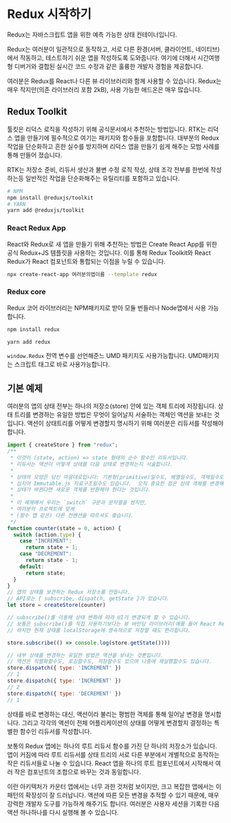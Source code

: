 # Redux 시작하기

Redux는 자바스크립트 앱을 위한 예측 가능한 상태 컨테이너입니다.

Redux는 여러분이 일관적으로 동작하고, 서로 다른 환경(서버, 클라이언트, 네이티브)에서 작동하고, 테스트하기 쉬운 앱을 작성하도록 도와줍니다. 여기에 더해서 시간여행형 디버거와 결합된 실시간 코드 수정과 같은 훌륭한 개발자 경험을 제공합니다.

여러분은 Redux를 React나 다른 뷰 라이브러리와 함께 사용할 수 있습니다. Redux는 매우 작지만(의존 라이브러리 포함 2kB), 사용 가능한 애드온은 매우 많습니다.

## Redux Toolkit

툴킷은 리덕스 로직을 작성하기 위해 공식문서에서 추천하는 방법입니다. RTK는 리덕스 앱을 만들기에 필수적으로 여기는 패키지와 함수들을 포함합니다. 대부분의 Redux 작업을 단순화하고 흔한 실수를 방지하며 리덕스 앱을 만들기 쉽게 해주는 모범 사례를 통해 만들어 졌습니다.

RTK는 저장소 준비, 리듀서 생산과 불변 수정 로직 작성, 상태 조각 전부를 한번에 작성하는등 일반적인 작업을 단순화해주는 유틸리티를 포함하고 있습니다.

```bash
# NPM
npm install @reduxjs/toolkit
# YARN
yarn add @reduxjs/toolkit
```

### React Redux App

React와 Redux로 새 앱을 만들기 위해 추천하는 방법은 Create React App를 위한 공식 Redux+JS 템플릿을 사용하는 것입니다. 이를 통해 Redux Toolkit와 React Redux가 React 컴포넌트와 통합되는 이점을 누릴 수 있습니다.

```bash
npx create-react-app 여러분의앱이름 --template redux
```

### Redux core

Redux 코어 라이브러리는 NPM패키지로 받아 모듈 번들러나 Node앱에서 사용 가능합니다.

```bash
npm install redux

yarn add redux
```

`window.Redux` 전역 변수를 선언해준느 UMD 패키지도 사용가능합니다. UMD패키지는 스크립트 태그로 바로 사용가능합니다.

## 기본 예제

여러분의 앱의 상태 전부는 하나의 저장소(store) 안에 있는 객체 트리에 저장됩니다. 상태 트리를 변경하는 유일한 방법은 무엇이 일어날지 서술하는 객체인 액션을 보내는 것입니다. 액션이 상태트리를 어떻게 변경할지 명시하기 위해 여러분은 리듀서를 작성해야합니다.

```javascript
import { createStore } from "redux";
/**
 * 이것이 (state, action) => state 형태의 순수 함수인 리듀서입니다.
 * 리듀서는 액션이 어떻게 상태를 다음 상태로 변경하는지 서술합니다.
 *
 * 상태의 모양은 당신 마음대로입니다: 기본형(primitive)일수도, 배열일수도, 객체일수도,
 * 심지어 Immutable.js 자료구조일수도 있습니다.  오직 중요한 점은 상태 객체를 변경해서는 안되며,
 * 상태가 바뀐다면 새로운 객체를 반환해야 한다는 것입니다.
 *
 * 이 예제에서 우리는 `switch` 구문과 문자열을 썼지만,
 * 여러분의 프로젝트에 맞게
 * (함수 맵 같은) 다른 컨벤션을 따르셔도 좋습니다.
 */
function counter(state = 0, action) {
  switch (action.type) {
    case "INCREMENT":
      return state + 1;
    case "DECREMENT":
      return state - 1;
    default:
      return state;
  }
}
// 앱의 상태를 보관하는 Redux 저장소를 만듭니다.
// API로는 { subscribe, dispatch, getState }가 있습니다.
let store = createStore(counter)

// subscribe()를 이용해 상태 변화에 따라 UI가 변경되게 할 수 있습니다.
// 보통은 subscribe()를 직접 사용하기보다는 뷰 바인딩 라이브러리(예를 들어 React Redux)를 사용합니다.
// 하지만 현재 상태를 localStorage에 영속적으로 저장할 때도 편리합니다.

store.subscribe(() => console.log(store.getState())))

// 내부 상태를 변경하는 유일한 방법은 액션을 보내는 것뿐입니다.
// 액션은 직렬화할수도, 로깅할수도, 저장할수도 있으며 나중에 재실행할수도 있습니다.
store.dispatch({ type: 'INCREMENT' })
// 1
store.dispatch({ type: 'INCREMENT' })
// 2
store.dispatch({ type: 'DECREMENT' })
// 1
```

상태를 바로 변경하는 대신, 액션이라 불리는 평범한 객체를 통해 일어날 변경을 명시합니다. 그리고 각각의 액션이 전체 어플리케이션의 상태를 어떻게 변경할지 결정하는 특별한 함수인 리듀서를 작성합니다.

보통의 Redux 앱에는 하나의 루트 리듀서 함수를 가진 단 하나의 저장소가 있습니다. 앱이 커짐에 따라 루트 리듀서를 상태 트리의 서로 다른 부분에서 개별적으로 동작하는 작은 리듀서들로 나눌 수 있습니다. React 앱을 하나의 루트 컴포넌트에서 시작해서 여러 작은 컴포넌트의 조합으로 바꾸는 것과 동일합니다.

이런 아키텍처가 카운터 앱에서는 너무 과한 것처럼 보이지만, 크고 복잡한 앱에서는 이 패턴의 확장성이 잘 드러납니다. 액션에 따른 모든 변경을 추적할 수 있기 때문에, 매우 강력한 개발자 도구를 가능하게 해주기도 합니다. 여러분은 사용자 세션을 기록한 다음 액션 하나하나를 다시 실행해 볼 수 있습니다.
